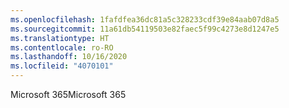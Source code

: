 ```yaml
---
ms.openlocfilehash: 1fafdfea36dc81a5c328233cdf39e84aab07d8a5
ms.sourcegitcommit: 11a61db54119503e82faec5f99c4273e8d1247e5
ms.translationtype: HT
ms.contentlocale: ro-RO
ms.lasthandoff: 10/16/2020
ms.locfileid: "4070101"
---
```

<span data-ttu-id="9d976-101">Microsoft 365</span><span class="sxs-lookup"><span data-stu-id="9d976-101">Microsoft 365</span></span>